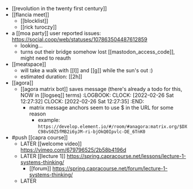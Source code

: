 - [[revolution in the twenty first century]]
- [[flancia meet]]
	- [[blocklist]]
	- [[rick turoczy]]
- a [[moa party]] user reported issues: https://social.coop/web/statuses/107863504487612859
	- looking...
	- turns out their bridge somehow lost [[mastodon_access_code]], might need to reauth
- [[meatspace]]
	- will take a walk with [[l]] and [[g]] while the sun's out :)
	- estimated duration: [[2h]]
- [[agora]]
	- [[agora matrix bot]] saves message (there's already a todo for this, NOW in [[logseq]] terms)
	  :LOGBOOK:
	  CLOCK: [2022-02-26 Sat 12:27:32]
	  CLOCK: [2022-02-26 Sat 12:27:35]
	  :END:
		- matrix message anchors seem to use $ in the URL for some reason
			- example: `https://develop.element.io/#/room/#anagora:matrix.org/$DXC98vS0Z5fMB2i6yJM-ri-bjOkQ0Ipvlc-DE_6TnK0`
- #push [[capra course]]
	- LATER [[welcome video]] https://vimeo.com/679796525/2b58b4196d
	- LATER [[lecture 1]] https://spring.capracourse.net/lessons/lecture-1-systems-thinking/
		- [[forum]] https://spring.capracourse.net/forum/lecture-1-systems-thinking/
	- LATER
